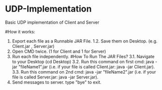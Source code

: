 # UDP-Implementation
Basic UDP implementation of Client and Server

#How it works:
  1. Export each file as a Runnable JAR File.
    1.2. Save them on Desktop. (e.g. Client.jar , Server.jar)
  2. Open CMD twice. (1 for Client and 1 for Server)
  3. Run each file independently.
  #How To Run The JAR Files?
    3.1. Navigate to your Desktop (cd Desktop)
    3.2. Run this command on first cmd: java -jar "fileName1".jar (i.e. if your file is called Client.jar: java -jar Client.jar).
    3.3. Run this command on 2nd cmd: java -jar "fileName2".jar (i.e. if your file is called Server.jar: java -jar Server.jar).
  4. Send messages to server. type "bye" to exit.

